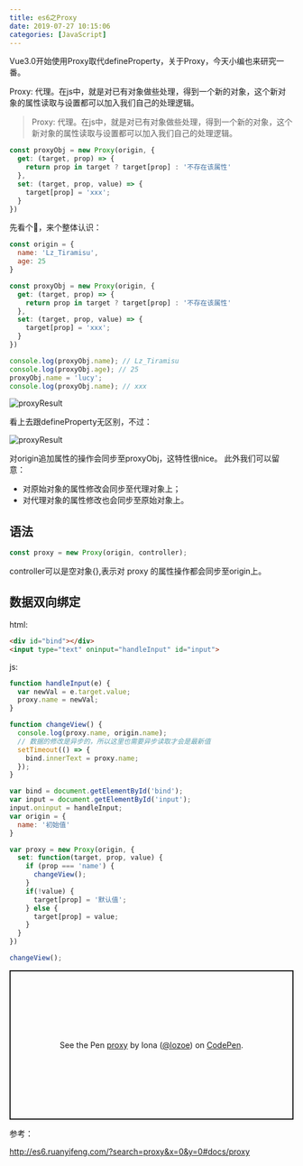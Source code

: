 ```yaml
---
title: es6之Proxy
date: 2019-07-27 10:15:06
categories: [JavaScript]
---
```


Vue3.0开始使用Proxy取代defineProperty，关于Proxy，今天小编也来研究一番。

Proxy: 代理。在js中，就是对已有对象做些处理，得到一个新的对象，这个新对象的属性读取与设置都可以加入我们自己的处理逻辑。
<!-- more -->
> Proxy: 代理。在js中，就是对已有对象做些处理，得到一个新的对象，这个新对象的属性读取与设置都可以加入我们自己的处理逻辑。

```js
const proxyObj = new Proxy(origin, {
  get: (target, prop) => {
    return prop in target ? target[prop] : '不存在该属性'
  },
  set: (target, prop, value) => {
    target[prop] = 'xxx';
  }
})

```

先看个🌰，来个整体认识：

```js
const origin = {
  name: 'Lz_Tiramisu',
  age: 25
}

const proxyObj = new Proxy(origin, {
  get: (target, prop) => {
    return prop in target ? target[prop] : '不存在该属性'
  },
  set: (target, prop, value) => {
    target[prop] = 'xxx';
  }
})

console.log(proxyObj.name); // Lz_Tiramisu
console.log(proxyObj.age); // 25
proxyObj.name = 'lucy';
console.log(proxyObj.name); // xxx
```

![proxyResult](proxy.png)

看上去跟defineProperty无区别，不过：

![proxyResult](proxy1.png)

对origin追加属性的操作会同步至proxyObj，这特性很nice。
此外我们可以留意：

- 对原始对象的属性修改会同步至代理对象上；
- 对代理对象的属性修改也会同步至原始对象上。

## 语法

```js
const proxy = new Proxy(origin, controller);
```
controller可以是空对象{},表示对 proxy 的属性操作都会同步至origin上。

## 数据双向绑定

html:

```html
<div id="bind"></div>
<input type="text" oninput="handleInput" id="input">
```

js:

```js
function handleInput(e) {
  var newVal = e.target.value;
  proxy.name = newVal;
}

function changeView() {
  console.log(proxy.name, origin.name);
  // 数据的修改是异步的，所以这里也需要异步读取才会是最新值
  setTimeout(() => {
    bind.innerText = proxy.name;
  });
}

var bind = document.getElementById('bind');
var input = document.getElementById('input');
input.oninput = handleInput;
var origin = {
  name: '初始值'
}

var proxy = new Proxy(origin, {
  set: function(target, prop, value) {
    if (prop === 'name') {
      changeView();
    }
    if(!value) {
      target[prop] = '默认值';
    } else {
      target[prop] = value;
    }
  }
})

changeView();
```

<p class="codepen" data-height="265" data-theme-id="0" data-default-tab="js,result" data-user="lozoe" data-slug-hash="mNOOKx" style="height: 265px; box-sizing: border-box; display: flex; align-items: center; justify-content: center; border: 2px solid; margin: 1em 0; padding: 1em;" data-pen-title="proxy">
  <span>See the Pen <a href="https://codepen.io/lozoe/pen/mNOOKx/">
  proxy</a> by Iona (<a href="https://codepen.io/lozoe">@lozoe</a>)
  on <a href="https://codepen.io">CodePen</a>.</span>
</p>
<script async src="https://static.codepen.io/assets/embed/ei.js"></script>

参考：

http://es6.ruanyifeng.com/?search=proxy&x=0&y=0#docs/proxy
